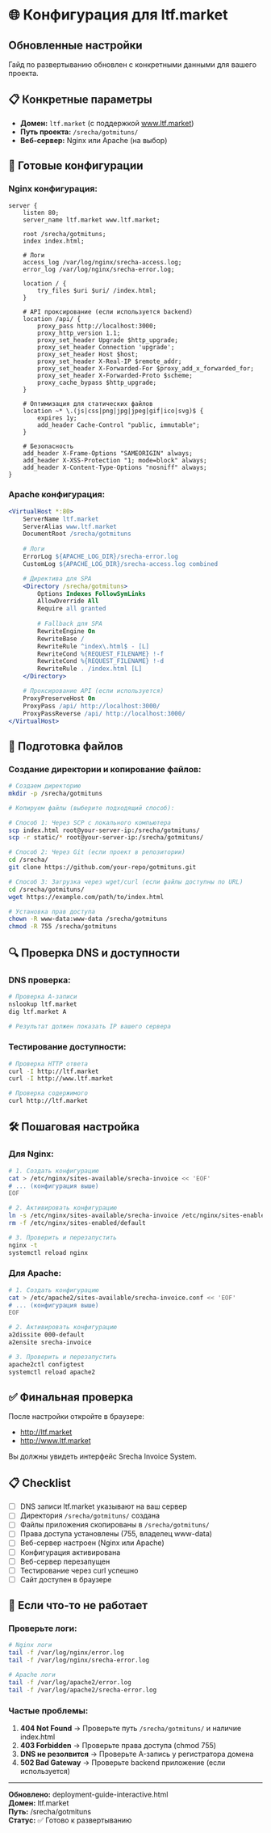 # 🌐 Конфигурация для ltf.market

## Обновленные настройки

Гайд по развертыванию обновлен с конкретными данными для вашего проекта.

## 📋 Конкретные параметры

- **Домен:** `ltf.market` (с поддержкой www.ltf.market)
- **Путь проекта:** `/srecha/gotmituns/`
- **Веб-сервер:** Nginx или Apache (на выбор)

## 🔧 Готовые конфигурации

### Nginx конфигурация:
```nginx
server {
    listen 80;
    server_name ltf.market www.ltf.market;
    
    root /srecha/gotmituns;
    index index.html;

    # Логи
    access_log /var/log/nginx/srecha-access.log;
    error_log /var/log/nginx/srecha-error.log;

    location / {
        try_files $uri $uri/ /index.html;
    }

    # API проксирование (если используется backend)
    location /api/ {
        proxy_pass http://localhost:3000;
        proxy_http_version 1.1;
        proxy_set_header Upgrade $http_upgrade;
        proxy_set_header Connection 'upgrade';
        proxy_set_header Host $host;
        proxy_set_header X-Real-IP $remote_addr;
        proxy_set_header X-Forwarded-For $proxy_add_x_forwarded_for;
        proxy_set_header X-Forwarded-Proto $scheme;
        proxy_cache_bypass $http_upgrade;
    }

    # Оптимизация для статических файлов
    location ~* \.(js|css|png|jpg|jpeg|gif|ico|svg)$ {
        expires 1y;
        add_header Cache-Control "public, immutable";
    }

    # Безопасность
    add_header X-Frame-Options "SAMEORIGIN" always;
    add_header X-XSS-Protection "1; mode=block" always;
    add_header X-Content-Type-Options "nosniff" always;
}
```

### Apache конфигурация:
```apache
<VirtualHost *:80>
    ServerName ltf.market
    ServerAlias www.ltf.market
    DocumentRoot /srecha/gotmituns
    
    # Логи
    ErrorLog ${APACHE_LOG_DIR}/srecha-error.log
    CustomLog ${APACHE_LOG_DIR}/srecha-access.log combined

    # Директива для SPA
    <Directory /srecha/gotmituns>
        Options Indexes FollowSymLinks
        AllowOverride All
        Require all granted
        
        # Fallback для SPA
        RewriteEngine On
        RewriteBase /
        RewriteRule ^index\.html$ - [L]
        RewriteCond %{REQUEST_FILENAME} !-f
        RewriteCond %{REQUEST_FILENAME} !-d
        RewriteRule . /index.html [L]
    </Directory>

    # Проксирование API (если используется)
    ProxyPreserveHost On
    ProxyPass /api/ http://localhost:3000/
    ProxyPassReverse /api/ http://localhost:3000/
</VirtualHost>
```

## 📁 Подготовка файлов

### Создание директории и копирование файлов:
```bash
# Создаем директорию
mkdir -p /srecha/gotmituns

# Копируем файлы (выберите подходящий способ):

# Способ 1: Через SCP с локального компьютера
scp index.html root@your-server-ip:/srecha/gotmituns/
scp -r static/* root@your-server-ip:/srecha/gotmituns/

# Способ 2: Через Git (если проект в репозитории)
cd /srecha/
git clone https://github.com/your-repo/gotmituns.git

# Способ 3: Загрузка через wget/curl (если файлы доступны по URL)
cd /srecha/gotmituns/
wget https://example.com/path/to/index.html

# Установка прав доступа
chown -R www-data:www-data /srecha/gotmituns
chmod -R 755 /srecha/gotmituns
```

## 🔍 Проверка DNS и доступности

### DNS проверка:
```bash
# Проверка A-записи
nslookup ltf.market
dig ltf.market A

# Результат должен показать IP вашего сервера
```

### Тестирование доступности:
```bash
# Проверка HTTP ответа
curl -I http://ltf.market
curl -I http://www.ltf.market

# Проверка содержимого
curl http://ltf.market
```

## 🛠️ Пошаговая настройка

### Для Nginx:
```bash
# 1. Создать конфигурацию
cat > /etc/nginx/sites-available/srecha-invoice << 'EOF'
# ... (конфигурация выше)
EOF

# 2. Активировать конфигурацию
ln -s /etc/nginx/sites-available/srecha-invoice /etc/nginx/sites-enabled/
rm -f /etc/nginx/sites-enabled/default

# 3. Проверить и перезапустить
nginx -t
systemctl reload nginx
```

### Для Apache:
```bash
# 1. Создать конфигурацию
cat > /etc/apache2/sites-available/srecha-invoice.conf << 'EOF'
# ... (конфигурация выше)
EOF

# 2. Активировать конфигурацию
a2dissite 000-default
a2ensite srecha-invoice

# 3. Проверить и перезапустить
apache2ctl configtest
systemctl reload apache2
```

## ✅ Финальная проверка

После настройки откройте в браузере:
- http://ltf.market
- http://www.ltf.market

Вы должны увидеть интерфейс Srecha Invoice System.

## 📋 Checklist

- [ ] DNS записи ltf.market указывают на ваш сервер
- [ ] Директория `/srecha/gotmituns/` создана
- [ ] Файлы приложения скопированы в `/srecha/gotmituns/`
- [ ] Права доступа установлены (755, владелец www-data)
- [ ] Веб-сервер настроен (Nginx или Apache)
- [ ] Конфигурация активирована
- [ ] Веб-сервер перезапущен
- [ ] Тестирование через curl успешно
- [ ] Сайт доступен в браузере

## 🚨 Если что-то не работает

### Проверьте логи:
```bash
# Nginx логи
tail -f /var/log/nginx/error.log
tail -f /var/log/nginx/srecha-error.log

# Apache логи
tail -f /var/log/apache2/error.log
tail -f /var/log/apache2/srecha-error.log
```

### Частые проблемы:
1. **404 Not Found** → Проверьте путь `/srecha/gotmituns/` и наличие index.html
2. **403 Forbidden** → Проверьте права доступа (chmod 755)
3. **DNS не резолвится** → Проверьте A-запись у регистратора домена
4. **502 Bad Gateway** → Проверьте backend приложение (если используется)

---

**Обновлено:** deployment-guide-interactive.html  
**Домен:** ltf.market  
**Путь:** /srecha/gotmituns  
**Статус:** ✅ Готово к развертыванию
